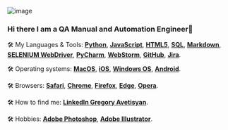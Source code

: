 ![image](https://user-images.githubusercontent.com/118332660/204694043-47bb629b-7102-49a7-8308-ada220619f74.png)

### Hi there I am a QA Manual and Automation Engineer👋

🛠️ My Languages & Tools: **[Python](https://www.python.org/)**, **[JavaScript](JavaScript.com)**, **[HTML5](https://html.com/)**, **[SQL]()**, **[Markdown](https://www.markdownguide.org/)**,  **[SELENIUM WebDriver](https://www.selenium.dev/documentation/webdriver/)**, **[PyCharm](https://www.jetbrains.com/pycharm/)**, **[WebStorm](https://www.jetbrains.com/webstorm/)**, **[GitHub](https://github.com/)**, **[Jira](https://www.atlassian.com/software/jira)**.

🛠️ Operating systems: **[MacOS](https://www.apple.com/macos/ventura/)**, **[iOS](https://www.apple.com/ios/ios-16/)**, **[Windows OS](https://www.microsoft.com/en-us/windows)**, **[Android](https://www.android.com/)**.

🛠️ Browsers: **[Safari](https://www.apple.com/safari/)**, **[Chrome](https://www.google.com/chrome/)**, **[Firefox](https://www.mozilla.org/en-US/)**, **[Edge](https://www.microsoft.com/en-us/edge?form=MM145U)**, **[Opera](https://www.opera.com/)**.


🛠️ How to find me: **[LinkedIn Gregory Avetisyan](www.linkedin.com/in/gregory-avetisyan/)**.


🛠️ Hobbies: **[Adobe Photoshop](https://www.adobe.com/products/photoshop.html)**, **[Adobe Illustrator](https://www.adobe.com/products/illustrator.html)**.


<!--
**gregory-avetis/gregory-avetis** is a ✨ _special_ ✨ repository because its `README.md` (this file) appears on your GitHub profile.

Here are some ideas to get you started:

- 🔭 I’m currently working on ...
- 🌱 I’m currently learning ...
- 👯 I’m looking to collaborate on ...
- 🤔 I’m looking for help with ...
- 💬 Ask me about ...
- 📫 How to reach me: ...
- 😄 Pronouns: ...
- ⚡ Fun fact: ...
-->
